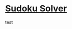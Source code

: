 # [Sudoku Solver](https://www.freecodecamp.org/learn/quality-assurance/quality-assurance-projects/sudoku-solver)
test
